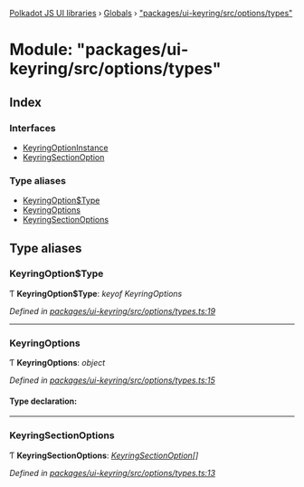 [Polkadot JS UI libraries](../README.md) › [Globals](../globals.md) › ["packages/ui-keyring/src/options/types"](_packages_ui_keyring_src_options_types_.md)

# Module: "packages/ui-keyring/src/options/types"

## Index

### Interfaces

* [KeyringOptionInstance](../interfaces/_packages_ui_keyring_src_options_types_.keyringoptioninstance.md)
* [KeyringSectionOption](../interfaces/_packages_ui_keyring_src_options_types_.keyringsectionoption.md)

### Type aliases

* [KeyringOption$Type](_packages_ui_keyring_src_options_types_.md#keyringoptiontype)
* [KeyringOptions](_packages_ui_keyring_src_options_types_.md#keyringoptions)
* [KeyringSectionOptions](_packages_ui_keyring_src_options_types_.md#keyringsectionoptions)

## Type aliases

###  KeyringOption$Type

Ƭ **KeyringOption$Type**: *keyof KeyringOptions*

*Defined in [packages/ui-keyring/src/options/types.ts:19](https://github.com/polkadot-js/ui/blob/5bd2b3c/packages/ui-keyring/src/options/types.ts#L19)*

___

###  KeyringOptions

Ƭ **KeyringOptions**: *object*

*Defined in [packages/ui-keyring/src/options/types.ts:15](https://github.com/polkadot-js/ui/blob/5bd2b3c/packages/ui-keyring/src/options/types.ts#L15)*

#### Type declaration:

___

###  KeyringSectionOptions

Ƭ **KeyringSectionOptions**: *[KeyringSectionOption](../interfaces/_packages_ui_keyring_src_options_types_.keyringsectionoption.md)[]*

*Defined in [packages/ui-keyring/src/options/types.ts:13](https://github.com/polkadot-js/ui/blob/5bd2b3c/packages/ui-keyring/src/options/types.ts#L13)*
